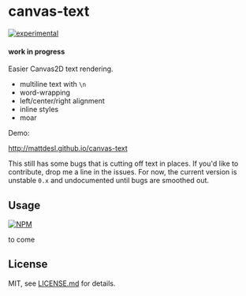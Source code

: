 # canvas-text

[![experimental](http://badges.github.io/stability-badges/dist/experimental.svg)](http://github.com/badges/stability-badges)

#### work in progress

Easier Canvas2D text rendering.

- multiline text with `\n`
- word-wrapping
- left/center/right alignment
- inline styles
- moar

Demo:

http://mattdesl.github.io/canvas-text

This still has some bugs that is cutting off text in places. If you'd like to contribute, drop me a line in the issues. For now, the current version is unstable `0.x` and undocumented until bugs are smoothed out.

## Usage

[![NPM](https://nodei.co/npm/canvas-text.png)](https://www.npmjs.com/package/canvas-text)

to come

## License

MIT, see [LICENSE.md](http://github.com/mattdesl/canvas-text/blob/master/LICENSE.md) for details.
